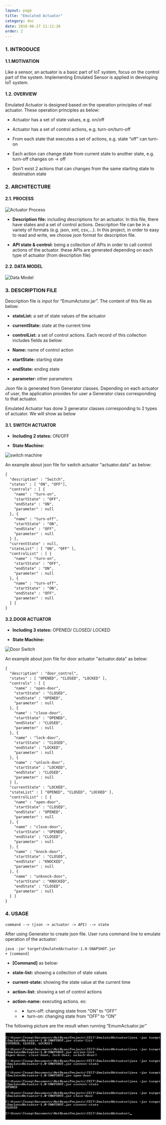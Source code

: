 ```yaml
---
layout: page
title: "Emulated Actuator"
category: doc
date: 2016-06-27 11:11:28
order: 2
---
```

### 1. INTRODUCE

#### 1.1.MOTIVATION

Like a sensor, an actuator is a basic part of  IoT system, focus on the control part of the system. Implementing Emulated Sensor is applied in developing IoT system. 

#### 1.2. OVERVIEW

Emulated Actuator is designed based on the operation principles of real actuator. These operation principles as below:

* Actuator has a set of state values, e.g. on/off 

* Actuator has a set of control actions, e.g. turn-on/turn-off

* From each state that executes a set of actions, e.g. state “off” can turn-on 

* Each action can change state from current state to another state, e.g.  turn-off changes on -> off 

* Don’t exist 2 actions that can changes from the same starting state to destination state

### 2. ARCHITECTURE

#### 2.1. PROCESS

![Actuator Process](../images/ActuatorProcess.png "The process of actuator")

* **Description file:** including descriptions for an actuator. In this file, there have states and a set of control actions. Description file can be in a variety of formats (e.g. json, xml, csv,...). In this project, in order to easy to read and write, we choose json format for description file. 

* **API state & control:** being a collection of APIs in order to call control actions of the actuator. these APIs are generated depending on each type of actuator (from description file)

#### 2.2. DATA MODEL

![Data Model](../images/ActuatorDataModel.png "The data model of actuator")

### 3. DESCRIPTION FILE

Description file is input for “EmumActutor.jar”. The content of this file as below: 

* **stateList:** a set of state values of the actuator

* **currentState:** state at the current time 

* **controlList:** a set of control actions. Each record of this collection includes fields as below: 

 * **Name:** name of control action 

 * **startState:** starting state 

 * **endState:** ending state 

 * **parameter:** other parameters

Json file is generated from Generator classes. Depending on each actuator of user, the application provides for user a Generator class corresponding to that actuator.

Emulated Actuator has done 3 generator classes corresponding to 2 types of actuator. We will show as below

#### 3.1. SWITCH ACTUATOR 

* **Including 2 states:**   ON/OFF

* **State Machine:** 

![switch machine](../images/SwitchMachine.png "The switch state machine")

An example about  json file for switch actuator  "actuator.data" as below:



    {
      "description" : "Switch",
      "states" : [ "ON", "OFF"],
      "controls" : [ {
        "name" : "turn-on",
        "startState" : "OFF",
        "endState" : "ON",
        "parameter" : null
      }, {
        "name" : "turn-off",
        "startState" : "ON",
        "endState" : "OFF",
        "parameter" : null
      } ],
      "currentState" : null,
      "stateList" : [ "ON", "OFF" ],
      "controlList" : [ {
        "name" : "turn-on",
        "startState" : "OFF",
        "endState" : "ON",
        "parameter" : null
      }, {
        "name" : "turn-off",
        "startState" : "ON",
        "endState" : "OFF",
        "parameter" : null
      } ]
    }

#### 3.2.DOOR ACTUATOR 

* **Including 3 states:**  OPENED/ CLOSED/ LOCKED

* **State Machine:**
		
![Door Switch](../images/DoorSwitch.png "The door state machine")
		

An example about  json file for door actuator  "actuator.data" as below:

    {
      "description" : "door_control",
      "states" : [ "OPENED", "CLOSED", "LOCKED" ],
      "controls" : [ {
        "name" : "open-door",
        "startState" : "CLOSED",
        "endState" : "OPENED",
        "parameter" : null
      }, {
        "name" : "close-door",
        "startState" : "OPENED",
        "endState" : "CLOSED",
        "parameter" : null
      }, {
        "name" : "lock-door",
        "startState" : "CLOSED",
        "endState" : "LOCKED",
        "parameter" : null
      }, {
        "name" : "unlock-door",
        "startState" : "LOCKED",
        "endState" : "CLOSED",
        "parameter" : null
      } ],
      "currentState" : "LOCKED",
      "stateList" : [ "OPENED", "CLOSED", "LOCKED" ],
      "controlList" : [ {
        "name" : "open-door",
        "startState" : "CLOSED",
        "endState" : "OPENED",
        "parameter" : null
      }, {
        "name" : "close-door",
        "startState" : "OPENED",
        "endState" : "CLOSED",
        "parameter" : null
      }, {
        "name" : "knock-door",
        "startState" : "CLOSED",
        "endState" : "KNOCKED",
        "parameter" : null
      }, {
        "name" : "unknock-door",
        "startState" : "KNOCKED",
        "endState" : "CLOSED",
        "parameter" : null
      } ]
    }

### 4. USAGE

    command --> (json -> actuator -> API) --> state 
    
After using Generator to create json file. User runs command line to emulate operation of the actuator: 

    java -jar target\EmulatedActuator-1.0-SNAPSHOT.jar                                                      + [command]

* **[Command]** as below:

 * **state-list:** showing a collection of state values

 * **current-state:** showing the state value at the current time 

 * **action-list:** showing a set of control actions 

 * **action-name:** executing actions. ex: 

   * * turn-off: changing state from “ON” to “OFF”

   * * turn-on: changing state from “OFF” to “ON”

The following picture are the result when running “EmumActuator.jar”

![Door Switch](../images/DoorSwitchExperiment.png "The actuator expriment")




